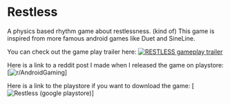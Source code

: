 # Restless
A physics based rhythm game about restlessness. (kind of)
This game is inspired from more famous android games like Duet and SineLine.

You can check out the game play trailer here: 
[![RESTLESS gameplay trailer](https://img.youtube.com/vi/pcHUwFqPe1A&t=6s/0.jpg)](https://www.youtube.com/watch?v=pcHUwFqPe1A&t=6s)

Here is a link to a reddit post I made when I released the game on playstore:
[![r/AndroidGaming](https://www.reddit.com/r/AndroidGaming/comments/c6yfk1/dev_restless_i_developed_this_game_as_a_hobby/)]

Here is a link to the playstore if you want to download the game:
[![Restless (google playstore)](https://play.google.com/store/apps/details?id=com.HardikPrajapati.Restless)]
